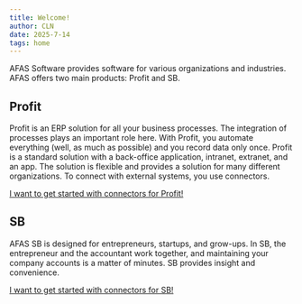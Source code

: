 ```yaml
---
title: Welcome!
author: CLN
date: 2025-7-14
tags: home
---
```


AFAS Software provides software for various organizations and industries. AFAS offers two main products: Profit and SB.

## Profit

Profit is an ERP solution for all your business processes. The integration of processes plays an important role here. With Profit, you automate everything (well, as much as possible) and you record data only once. Profit is a standard solution with a back-office application, intranet, extranet, and an app. The solution is flexible and provides a solution for many different organizations. To connect with external systems, you use connectors.

[I want to get started with connectors for Profit!](../profit/en/start)

## SB

AFAS SB is designed for entrepreneurs, startups, and grow-ups. In SB, the entrepreneur and the accountant work together, and maintaining your company accounts is a matter of minutes. SB provides insight and convenience.

[I want to get started with connectors for SB!](../sb/en/start)
